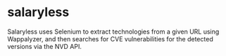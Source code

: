 # salaryless
Salaryless uses Selenium to extract technologies from a given URL using Wappalyzer, and then searches for CVE vulnerabilities for the detected versions via the NVD API.
